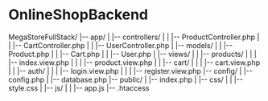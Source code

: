 # OnlineShopBackend
MegaStoreFullStack/
|-- app/
|   |-- controllers/
|   |   |-- ProductController.php
|   |   |-- CartController.php
|   |   |-- UserController.php
|   |-- models/
|   |   |-- Product.php
|   |   |-- Cart.php
|   |   |-- User.php
|   |-- views/
|   |   |-- products/
|   |   |   |-- index.view.php
|   |   |   |-- product.view.php
|   |   |-- cart/
|   |   |   |-- cart.view.php
|   |   |-- auth/
|   |   |   |-- login.view.php
|   |   |   |-- register.view.php
|-- config/
|   |-- config.php
|   |-- database.php
|-- public/
|   |-- index.php
|   |-- css/
|   |   |-- style.css
|   |-- js/
|   |   |-- app.js
|-- .htaccess
